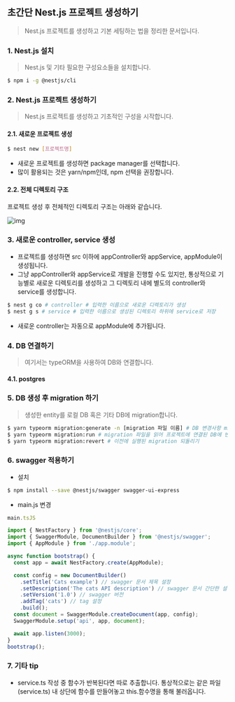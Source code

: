 ## 초간단 Nest.js 프로젝트 생성하기

> Nest.js 프로젝트를 생성하고 기본 세팅하는 법을 정리한 문서입니다. 



### 1. Nest.js 설치

> Nest.js 및 기타 필요한 구성요소들을 설치합니다.

```bash
$ npm i -g @nestjs/cli
```



### 2. Nest.js 프로젝트 생성하기

> Nest.js 프로젝트를 생성하고 기초적인 구성을 시작합니다.

#### 2.1. 새로운 프로젝트 생성 

```bash
$ nest new [프로젝트명]
```

- 새로운 프로젝트를 생성하면 package manager를 선택합니다. 
- 많이 활용되는 것은 yarn/npm인데, npm 선택을 권장합니다. 

#### 2.2. 전체 디렉토리 구조

프로젝트 생성 후 전체적인 디렉토리 구조는 아래와 같습니다.

![img](https://res.cloudinary.com/practicaldev/image/fetch/s--qWbf42zr--/c_limit%2Cf_auto%2Cfl_progressive%2Cq_auto%2Cw_880/https://dev-to-uploads.s3.amazonaws.com/i/wyhqmlwtvj4hroxq73o3.png)



### 3. 새로운 controller, service 생성

- 프로젝트를 생성하면 src 이하에 appController와 appService, appModule이 생성됩니다. 
- 그냥 appController와 appService로 개발을 진행할 수도 있지만, 통상적으로 기능별로 새로운 디렉토리를 생성하고 그 디렉토리 내에 별도의 controller와 service를 생성합니다.

```bash
$ nest g co # controller # 입력한 이름으로 새로운 디렉토리가 생성
$ nest g s # service # 입력한 이름으로 생성된 디렉토리 하위에 service로 저장
```

- 새로운 controller는 자동으로 appModule에 추가됩니다.



### 4. DB 연결하기

> 여기서는 typeORM을 사용하여 DB와 연결합니다. 

#### 4.1. postgres 



### 5. DB 생성 후 migration 하기

> 생성한 entity를 로컬 DB 혹은 기타 DB에 migration합니다. 

```bash
$ yarn typeorm migration:generate -n [migration 파일 이름] # DB 변경사항 migration 파일로 생성
$ yarn typeorm migration:run # migration 파일을 읽어 프로젝트에 연결된 DB에 반영 
$ yarn typeorm migration:revert # 이전에 실행된 migration 되돌리기
```



### 6. swagger 적용하기

- 설치

```bash
$ npm install --save @nestjs/swagger swagger-ui-express
```

- main.js 변경

```js
main.tsJS

import { NestFactory } from '@nestjs/core';
import { SwaggerModule, DocumentBuilder } from '@nestjs/swagger';
import { AppModule } from './app.module';

async function bootstrap() {
  const app = await NestFactory.create(AppModule);

  const config = new DocumentBuilder()
    .setTitle('Cats example') // swagger 문서 제목 설정
    .setDescription('The cats API description') // swagger 문서 간단한 설명
    .setVersion('1.0') // swagger 버전
    .addTag('cats') // tag 설정
    .build();
  const document = SwaggerModule.createDocument(app, config);
  SwaggerModule.setup('api', app, document);

  await app.listen(3000);
}
bootstrap();
```



### 7. 기타 tip

- service.ts 작성 중 함수가 반복된다면 따로 추출합니다. 통상적으로는 같은 파일(service.ts) 내 상단에 함수를 만들어놓고 this.함수명을 통해 불러옵니다.
